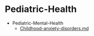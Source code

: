 
# Pediatric-Health

- Pediatric-Mental-Health
  - [Childhood-anxiety-disorders.md](./Childhood-anxiety-disorders.md)
